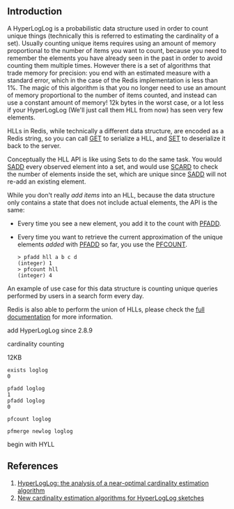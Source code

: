 ## Introduction



A HyperLogLog is a probabilistic data structure used in order to count unique things (technically this is referred to estimating the cardinality of a set). Usually counting unique items requires using an amount of memory proportional to the number of items you want to count, because you need to remember the elements you have already seen in the past in order to avoid counting them multiple times. However there is a set of algorithms that trade memory for precision: you end with an estimated measure with a standard error, which in the case of the Redis implementation is less than 1%. The magic of this algorithm is that you no longer need to use an amount of memory proportional to the number of items counted, and instead can use a constant amount of memory! 12k bytes in the worst case, or a lot less if your HyperLogLog (We'll just call them HLL from now) has seen very few elements.

HLLs in Redis, while technically a different data structure, are encoded as a Redis string, so you can call [GET](https://redis.io/commands/get) to serialize a HLL, and [SET](https://redis.io/commands/set) to deserialize it back to the server.

Conceptually the HLL API is like using Sets to do the same task. You would [SADD](https://redis.io/commands/sadd) every observed element into a set, and would use [SCARD](https://redis.io/commands/scard) to check the number of elements inside the set, which are unique since [SADD](https://redis.io/commands/sadd) will not re-add an existing element.

While you don't really *add items* into an HLL, because the data structure only contains a state that does not include actual elements, the API is the same:

- Every time you see a new element, you add it to the count with [PFADD](https://redis.io/commands/pfadd).

- Every time you want to retrieve the current approximation of the unique elements *added* with [PFADD](https://redis.io/commands/pfadd) so far, you use the [PFCOUNT](https://redis.io/commands/pfcount).

  ```
  > pfadd hll a b c d
  (integer) 1
  > pfcount hll
  (integer) 4
  ```

An example of use case for this data structure is counting unique queries performed by users in a search form every day.

Redis is also able to perform the union of HLLs, please check the [full documentation](https://redis.io/commands#hyperloglog) for more information.







add HyperLogLog since 2.8.9

cardinality counting




12KB




```redis
exists loglog
0
```



```
pfadd loglog
1
pfadd loglog
0
```



```
pfcount loglog
```



```
pfmerge newlog loglog
```



begin with HYLL

## References
1. [HyperLogLog: the analysis of a near-optimal cardinality estimation algorithm](http://algo.inria.fr/flajolet/Publications/FlFuGaMe07.pdf)
2. [New cardinality estimation algorithms for HyperLogLog sketches](https://arxiv.org/pdf/1702.01284.pdf)
